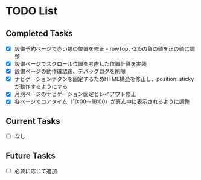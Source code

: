 # TODO List

## Completed Tasks

- [x] 設備予約ページで赤い線の位置を修正 - rowTop: -215の負の値を正の値に調整
- [x] 設備ページでスクロール位置を考慮した位置計算を実装
- [x] 設備ページの動作確認後、デバッグログを削除
- [x] ナビゲーションボタンを固定するためHTML構造を修正し、position: stickyが動作するようにする
- [x] 月別ページのナビゲーション固定とレイアウト修正
- [x] 各ページでコアタイム（10:00～18:00）が真ん中に表示されるように調整

## Current Tasks

- [ ] なし

## Future Tasks

- [ ] 必要に応じて追加

